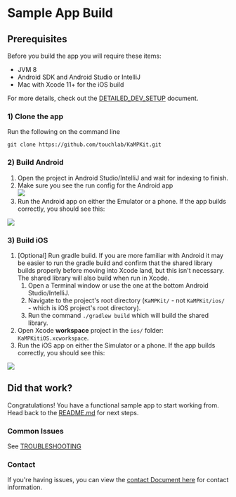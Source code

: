 # Sample App Build

## Prerequisites
Before you build the app you will require these items:

* JVM 8
* Android SDK and Android Studio or IntelliJ
* Mac with Xcode 11+ for the iOS build

For more details, check out the [DETAILED_DEV_SETUP](DETAILED_DEV_SETUP.md) document.

### 1) Clone the app
Run the following on the command line
```
git clone https://github.com/touchlab/KaMPKit.git
```

### 2) Build Android
1. Open the project in Android Studio/IntelliJ and wait for indexing to finish.
1. Make sure you see the run config for the Android app                    
![](runconfig.png)
1. Run the Android app on either the Emulator or a phone. If the app builds correctly, you should see this:

![](Screenshots/kampScreenshotAndroid.png)

### 3) Build iOS

1. [Optional] Run gradle build. If you are more familiar with Android it may be easier to run the gradle build and confirm that the shared library builds properly before moving into Xcode land, but this isn't necessary. The shared library will also build when run in Xcode.
   1. Open a Terminal window or use the one at the bottom Android Studio/IntelliJ. 
   1. Navigate to the project's root directory (`KaMPKit/` - not `KaMPKit/ios/` - which is iOS project's root directory). 
   1. Run the command `./gradlew build` which will build the shared library.
1. Open Xcode **workspace** project in the `ios/` folder: `KaMPKitiOS.xcworkspace`.
1. Run the iOS app on either the Simulator or a phone. If the app builds correctly, you should see this:

![](Screenshots/kampScreenshotiOS.png)

## Did that work?

Congratulations! You have a functional sample app to start working from. Head back to the [README.md](../README.md#Sanity-Check) for next steps.

### Common Issues

See [TROUBLESHOOTING](TROUBLESHOOTING.md)

### Contact

If you're having issues, you can view the [contact Document here](https://github.com/touchlab/KaMPKit/blob/master/CONTACT_US.md) for contact information.
